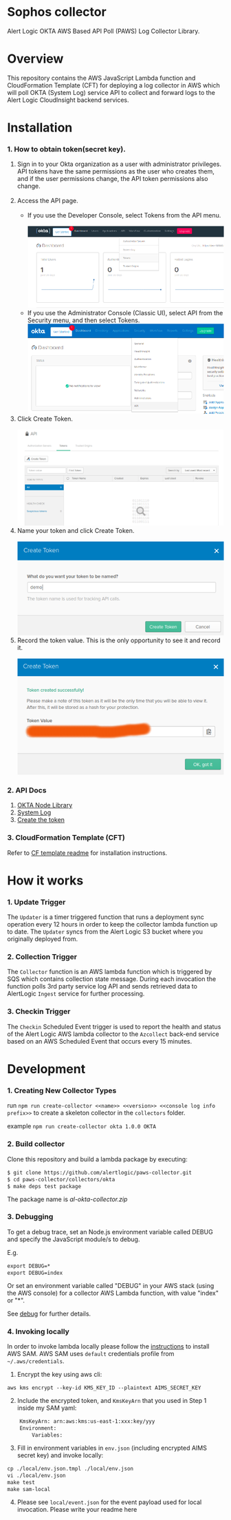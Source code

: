 # Sophos collector
Alert Logic OKTA AWS Based API Poll (PAWS) Log Collector Library.

# Overview
This repository contains the AWS JavaScript Lambda function and CloudFormation 
Template (CFT) for deploying a log collector in AWS which will poll OKTA (System Log) service API to collect and 
forward logs to the Alert Logic CloudInsight backend services.

# Installation

### 1. How to obtain token(secret key).

1. Sign in to your Okta organization as a user with administrator privileges. API tokens have the same permissions as the user who creates them, and if the user permissions change, the API token permissions also change. <br /><br />
2. Access the API page.<br /><br />
    - If you use the Developer Console, select Tokens from the API menu.<br /><br />
    ![ScreenShot](./docs/img_1.png)<br />
    - If you use the Administrator Console (Classic UI), select API from the Security menu, and then select Tokens.
    ![ScreenShot](./docs/img_2.png)<br />
3. Click Create Token.<br /><br />
![ScreenShot](./docs/img_3.png)<br />
4. Name your token and click Create Token.<br /><br />
![ScreenShot](./docs/img_4.png)<br />
5. Record the token value. This is the only opportunity to see it and record it.<br /><br />
![ScreenShot](./docs/img_5.png)<br />

### 2. API Docs

1. [OKTA Node Library](https://www.npmjs.com/package/@okta/okta-sdk-nodejs/v/3.1.0)
2. [System Log](https://developer.okta.com/docs/reference/api/system-log/)
3. [Create the token](https://developer.okta.com/docs/guides/create-an-api-token/create-the-token/)


### 3. CloudFormation Template (CFT)
Refer to [CF template readme](./README-OKTA.md) for installation instructions.

# How it works

### 1. Update Trigger

The `Updater` is a timer triggered function that runs a deployment sync operation 
every 12 hours in order to keep the collector lambda function up to date.
The `Updater` syncs from the Alert Logic S3 bucket where you originally deployed from.

### 2. Collection Trigger

The `Collector` function is an AWS lambda function which is triggered by SQS which contains collection state message.
During each invocation the function polls 3rd party service log API and sends retrieved data to 
AlertLogic `Ingest` service for further processing.

### 3. Checkin Trigger

The `Checkin` Scheduled Event trigger is used to report the health and status of 
the Alert Logic AWS lambda collector to the `Azcollect` back-end service based on 
an AWS Scheduled Event that occurs every 15 minutes.


# Development

### 1. Creating New Collector Types
run `npm run create-collector <<name>> <<version>> <<console log info prefix>>` to create a skeleton collector in the `collectors` folder.

example `npm run create-collector okta 1.0.0 OKTA`

### 2. Build collector
Clone this repository and build a lambda package by executing:
```
$ git clone https://github.com/alertlogic/paws-collector.git
$ cd paws-collector/collectors/okta
$ make deps test package
```

The package name is *al-okta-collector.zip*

### 3. Debugging

To get a debug trace, set an Node.js environment variable called DEBUG and
specify the JavaScript module/s to debug.

E.g.

```
export DEBUG=*
export DEBUG=index
```

Or set an environment variable called "DEBUG" in your AWS stack (using the AWS 
console) for a collector AWS Lambda function, with value "index" or "\*".

See [debug](https://www.npmjs.com/package/debug) for further details.

### 4. Invoking locally

In order to invoke lambda locally please follow the [instructions](https://docs.aws.amazon.com/lambda/latest/dg/sam-cli-requirements.html) to install AWS SAM.
AWS SAM uses `default` credentials profile from `~/.aws/credentials`.

  1. Encrypt the key using aws cli:
```
aws kms encrypt --key-id KMS_KEY_ID --plaintext AIMS_SECRET_KEY
```
  2. Include the encrypted token, and `KmsKeyArn` that you used in Step 1 inside my SAM yaml:
```
    KmsKeyArn: arn:aws:kms:us-east-1:xxx:key/yyy
    Environment:
        Variables:
```
  3. Fill in environment variables in `env.json` (including encrypted AIMS secret key) and invoke locally:

```
cp ./local/env.json.tmpl ./local/env.json
vi ./local/env.json
make test
make sam-local
```
  4. Please see `local/event.json` for the event payload used for local invocation.
Please write your readme here

